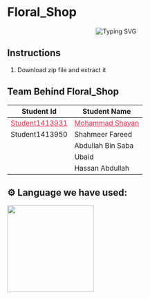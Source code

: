 # Floral_Shop
<div align="center">
  <img src="https://readme-typing-svg.herokuapp.com?font=Poppins&weight=600&size=28&duration=3500&pause=500&color=F42C4F&center=true&vCenter=true&width=435&lines=Aptech+Eproject+2024;Floral_Shop;" alt="Typing SVG" />
</div>

## Instructions
1. Download zip file and extract it
## Team Behind Floral_Shop

| Student Id | Student Name |
| ------------- | ------------- |
| <a href="https://github.com/MohammadShayan1" style="color:F42C4F">Student1413931</a> | <a href="https://mohammadshayan.com/" style="color:F42C4F">Mohammad Shayan</a> |
| Student1413950 | Shahmeer Fareed  |
|                | Abdullah Bin Saba |
|                | Ubaid |
|                |Hassan Abdullah |

## ⚙️ Language we have used:
<p align="left">
  <img src="https://user-images.githubusercontent.com/1454075/66454740-fb973580-ea68-11e9-9993-6c1014881528.png" width="200">
</p>
